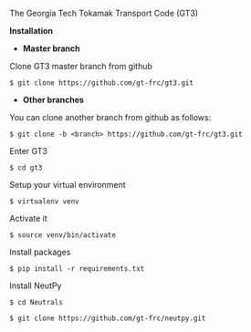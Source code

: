 The Georgia Tech Tokamak Transport Code (GT3)

**Installation**


- **Master branch**

Clone GT3 master branch from github

`$ git clone https://github.com/gt-frc/gt3.git`

- **Other branches**

You can clone another branch from github as follows:

`$ git clone -b <branch> https://github.com/gt-frc/gt3.git`

Enter GT3

`$ cd gt3`

Setup your virtual environment

`$ virtualenv venv`

Activate it

`$ source venv/bin/activate`

Install packages

`$ pip install -r requirements.txt`

Install NeutPy

`$ cd Neutrals`

`$ git clone https://github.com/gt-frc/neutpy.git`